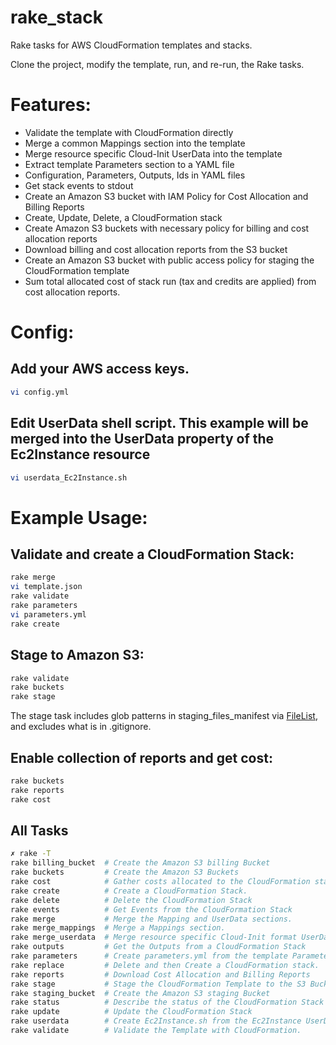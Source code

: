 rake_stack
==========

Rake tasks for AWS CloudFormation templates and stacks. 

Clone the project, modify the template, run, and re-run, the Rake tasks.

# Features:

* Validate the template with CloudFormation directly
* Merge a common Mappings section into the template
* Merge resource specific Cloud-Init UserData into the template
* Extract template Parameters section to a YAML file
* Configuration, Parameters, Outputs, Ids in YAML files
* Get stack events to stdout
* Create an Amazon S3 bucket with IAM Policy for Cost Allocation and Billing Reports
* Create, Update, Delete, a CloudFormation stack
* Create Amazon S3 buckets with necessary policy for billing and cost allocation reports
* Download billing and cost allocation reports from the S3 bucket
* Create an Amazon S3 bucket with public access policy for staging the CloudFormation template
* Sum total allocated cost of stack run (tax and credits are applied) from cost allocation reports.

# Config:

## Add your AWS access keys.

``` bash
vi config.yml
```

## Edit UserData shell script. This example will be merged into the UserData property of the Ec2Instance resource

``` bash
vi userdata_Ec2Instance.sh
```

# Example Usage:

## Validate and create a CloudFormation Stack:

``` bash
rake merge
vi template.json
rake validate
rake parameters
vi parameters.yml
rake create
```

## Stage to Amazon S3:

```bash
rake validate
rake buckets
rake stage
```

The stage task includes glob patterns in staging_files_manifest via [FileList](http://rake.rubyforge.org/classes/Rake/FileList.html "Class::Rake::FileList"), and excludes what is in .gitignore.

## Enable collection of reports and get cost:

```bash
rake buckets
rake reports
rake cost
```

## All Tasks

```bash
✗ rake -T
rake billing_bucket  # Create the Amazon S3 billing Bucket
rake buckets         # Create the Amazon S3 Buckets
rake cost            # Gather costs allocated to the CloudFormation stack f...
rake create          # Create a CloudFormation Stack.
rake delete          # Delete the CloudFormation Stack
rake events          # Get Events from the CloudFormation Stack
rake merge           # Merge the Mapping and UserData sections.
rake merge_mappings  # Merge a Mappings section.
rake merge_userdata  # Merge resource specific Cloud-Init format UserData s...
rake outputs         # Get the Outputs from a CloudFormation Stack
rake parameters      # Create parameters.yml from the template Parameters s...
rake replace         # Delete and then Create a CloudFormation stack.
rake reports         # Download Cost Allocation and Billing Reports
rake stage           # Stage the CloudFormation Template to the S3 Bucket
rake staging_bucket  # Create the Amazon S3 staging Bucket
rake status          # Describe the status of the CloudFormation Stack
rake update          # Update the CloudFormation Stack
rake userdata        # Create Ec2Instance.sh from the Ec2Instance UserData.
rake validate        # Validate the Template with CloudFormation.
```
